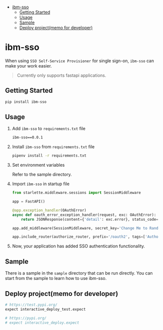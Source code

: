 - [ibm-sso](#ibm-sso)
  - [Getting Started](#getting-started)
  - [Usage](#usage)
  - [Sample](#sample)
  - [Deploy project(memo for developer)](#deploy-projectmemo-for-developer)

# ibm-sso

When using `SSO Self-Service Provisioner` for single sign-on, `ibm-sso` can make your work easier.

> Currently only supports fastapi applications.

## Getting Started

```bash
pip install ibm-sso
```

## Usage

1. Add `ibm-sso` to `requirements.txt` file

    ```bash
    ibm-sso==0.0.1
    ```

2. Install `ibm-sso` from `requirements.txt` file

    ```bash
    pipenv install -r requirements.txt
    ```

3. Set environment variables

    Refer to the sample directory.

4. Import `ibm-sso` in startup file

    ```python
    from starlette.middleware.sessions import SessionMiddleware

    app = FastAPI()

    @app.exception_handler(OAuthError)
    async def oauth_error_exception_handler(request, exc: OAuthError):
        return JSONResponse(content={'detail': exc.error}, status_code=status.HTTP_401_UNAUTHORIZED)

    app.add_middleware(SessionMiddleware, secret_key='Change Me to Random Secret!')

    app.include_router(authorize_router, prefix='/oauth2', tags=['Authorize API'])
    ```

5. Now, your application has added SSO authentication functionality.

## Sample

There is a sample in the `sample` directory that can be run directly. You can start from the sample to learn how to use ibm-sso.

## Deploy project(memo for developer)

```bash
# https://test.pypi.org/
expect interactive_deploy_test.expect

# https://pypi.org/
# expect interactive_deploy.expect
```
